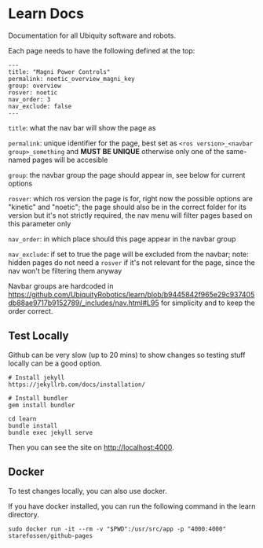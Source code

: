 # Learn Docs

Documentation for all Ubiquity software and robots.

Each page needs to have the following defined at the top:

    ---
    title: "Magni Power Controls"
    permalink: noetic_overview_magni_key
    group: overview
    rosver: noetic
    nav_order: 3
    nav_exclude: false
    ---


`title`: what the nav bar will show the page as

`permalink`: unique identifier for the page, best set as `<ros version>_<navbar group>_something` and **MUST BE UNIQUE** otherwise only one of the same-named pages will be accesible

`group`: the navbar group the page should appear in, see below for current options

`rosver`: which ros version the page is for, right now the possible options are "kinetic" and "noetic"; the page should also be in the correct folder for its version but it's not strictly required, the nav menu will filter pages based on this parameter only

`nav_order`: in which place should this page appear in the navbar group

`nav_exclude`: if set to true the page will be excluded from the navbar; note: hidden pages do not need a `rosver` if it's not relevant for the page, since the nav won't be filtering them anyway

Navbar groups are hardcoded in https://github.com/UbiquityRobotics/learn/blob/b9445842f965e29c937405db88ae9717b9152789/_includes/nav.html#L95 for simplicity and to keep the order correct.

## Test Locally

Github can be very slow (up to 20 mins) to show changes so testing stuff locally can be a good option.

    # Install jekyll
    https://jekyllrb.com/docs/installation/

    # Install bundler
    gem install bundler

    cd learn
    bundle install
    bundle exec jekyll serve

Then you can see the site on [http://localhost:4000](http://localhost:4000).

## Docker
To test changes locally, you can also use docker.

If you have docker installed, you can run the following command in the learn directory.

    sudo docker run -it --rm -v "$PWD":/usr/src/app -p "4000:4000" starefossen/github-pages
